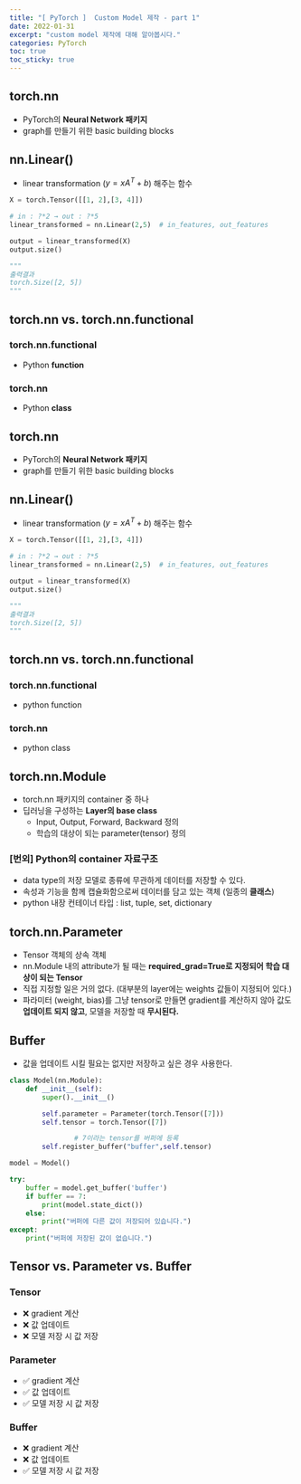 ```yaml
---
title: "[ PyTorch ]  Custom Model 제작 - part 1"
date: 2022-01-31
excerpt: "custom model 제작에 대해 알아봅시다."
categories: PyTorch
toc: true
toc_sticky: true
---
```



## torch.nn

- PyTorch의 **Neural Network 패키지**
- graph를 만들기 위한 basic building blocks


## nn.Linear()

- linear transformation ($y=xA^T+b$) 해주는 함수

```python
X = torch.Tensor([[1, 2],[3, 4]])

# in : ?*2 → out : ?*5
linear_transformed = nn.Linear(2,5)  # in_features, out_features

output = linear_transformed(X)
output.size()

"""
출력결과
torch.Size([2, 5])
"""
```


## torch.nn vs. torch.nn.functional

### torch.nn.functional

- Python **function**

### torch.nn

- Python **class**

## torch.nn

- PyTorch의 **Neural Network 패키지**
- graph를 만들기 위한 basic building blocks

## nn.Linear()

- linear transformation ($y=xA^T+b$) 해주는 함수

```python
X = torch.Tensor([[1, 2],[3, 4]])

# in : ?*2 → out : ?*5
linear_transformed = nn.Linear(2,5)  # in_features, out_features

output = linear_transformed(X)
output.size()

"""
출력결과
torch.Size([2, 5])
"""
```


## torch.nn vs. torch.nn.functional

### torch.nn.functional

- python function

### torch.nn

- python class



## torch.nn.Module

- torch.nn 패키지의 container 중 하나
- 딥러닝을 구성하는 **Layer의 base class**
    - Input, Output, Forward, Backward 정의
    - 학습의 대상이 되는 parameter(tensor) 정의

### [번외] Python의 container 자료구조

- data type의 저장 모델로 종류에 무관하게 데이터를 저장할 수 있다.
- 속성과 기능을 함께 캡슐화함으로써 데이터를 담고 있는 객체 (일종의 **클래스**)
- python 내장 컨테이너 타입 : list, tuple, set, dictionary



## torch.nn.Parameter

- Tensor 객체의 상속 객체
- nn.Module 내의 attribute가 될 때는 **required_grad=True로 지정되어 학습 대상이 되는 Tensor**
- 직접 지정할 일은 거의 없다. (대부분의 layer에는 weights 값들이 지정되어 있다.)
- 파라미터 (weight, bias)를 그냥 tensor로 만들면 gradient를 계산하지 않아 값도 **업데이트 되지 않고**, 모델을 저장할 때 **무시된다.**



## Buffer

- 값을 업데이트 시킬 필요는 없지만 저장하고 싶은 경우 사용한다.

```python
class Model(nn.Module):
    def __init__(self):
        super().__init__()

        self.parameter = Parameter(torch.Tensor([7]))
        self.tensor = torch.Tensor([7])

				# 7이라는 tensor를 버퍼에 등록
        self.register_buffer("buffer",self.tensor)

model = Model()

try:
    buffer = model.get_buffer('buffer')
    if buffer == 7:
        print(model.state_dict())
    else:
        print("버퍼에 다른 값이 저장되어 있습니다.")
except:
    print("버퍼에 저장된 값이 없습니다.")
```



## Tensor vs. Parameter vs. Buffer

### Tensor

- ❌ gradient 계산
- ❌ 값 업데이트
- ❌ 모델 저장 시 값 저장

### Parameter

- ✅ gradient 계산
- ✅ 값 업데이트
- ✅ 모델 저장 시 값 저장

### Buffer

- ❌ gradient 계산
- ❌ 값 업데이트
- ✅ 모델 저장 시 값 저장


